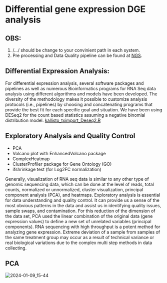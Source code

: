 # Differential gene expression DGE analysis

## OBS:

1. /.../ should be change to your convinient path in each system.
2. Pre processing and Data Quality pipeline can be found at [NGS](https://github.com/shahab178/NGS_illumina).

## Differential Expression Analysis:

For differential expression analysis, several software packages and pipelines as well as
numerous Bioinformatics programs for RNA Seq data analysis using different algorithms and
models have been developed. The diversity of the methodology makes it possible to customize
analysis protocols (i.e., pipelines) by choosing and concatenating programs that provide the
best fit for each specific goal and situation. We have been using DESeq2 for the count based 
statistics assuming a negative binomial distribution model.
[kallisto_tximport_Deseq2.R](https://github.com/shahab178/Differential-gene-expression-analysis/blob/main/kallisto_tximport_Deseq2.R)

## Exploratory Analysis and Quality Control
- PCA
- Volcano plot with EnhancedVolcano package
- ComplexHeatmap
- ClusterProfiler package for Gene Ontology (GO)
- ifshrinkage test (for Log2FC normalization)
  
Generally, visualization of RNA seq data is similar to any other type of genomic
sequencing data, which can be done at the level of reads, total counts, normalized or unnormalized,
cluster visualization, principal component analysis (PCA), and heatmaps.
Exploratory analysis is essential for data understanding and quality control.
It can provide us a sense of the most obvious patterns in the data and assist
us in identifying quality issues, sample swaps, and contamination. For this
reduction of the dimension of the data set, PCA used the linear combination of the
original data (gene expression values) to define a new set of unrelated variables (principal components).
RNA sequencing with high throughput is a potent method for analyzing gene expression.
Extreme deviation of a sample from samples of the same treatment group may occur as a result
of technical variance or real biological variations due to the complex multi step methods in data collecting.

## PCA
  ![2024-01-09_15-44](https://github.com/shahab178/Differential-gene-expression-analysis/assets/28104442/55e0ef1d-cc9d-4287-937e-2ab252923b4e)

  

